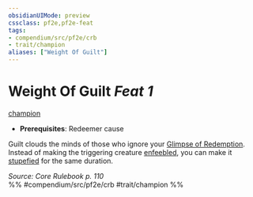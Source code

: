 ```yaml
---
obsidianUIMode: preview
cssclass: pf2e,pf2e-feat
tags:
- compendium/src/pf2e/crb
- trait/champion
aliases: ["Weight Of Guilt"]
---
```

# Weight Of Guilt  *Feat 1*  
[champion](Reference/Rules/Traits/champion.md "Champion Class Trait")  

- **Prerequisites**: Redeemer cause

Guilt clouds the minds of those who ignore your [Glimpse of Redemption](glimpse-of-redemption.md). Instead of making the triggering creature [enfeebled](conditions.md#Enfeebled), you can make it [stupefied](conditions.md#Stupefied) for the same duration.

*Source: Core Rulebook p. 110*  
%% #compendium/src/pf2e/crb #trait/champion %%